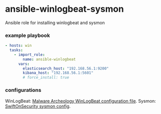# ansible-winlogbeat-sysmon
Ansible role for installing winlogbeat and sysmon

### example playbook
```yaml
- hosts: win
  tasks:
    - import_role:
        name: ansible-winlogbeat
      vars:
        elasticsearch_host: "192.168.56.1:9200"
        kibana_host: "192.168.56.1:5601"
        # force_install: true
```

### configurations
WinLogBeat: [Malware Archeology WinLogBeat configuration file](https://www.malwarearchaeology.com/s/winlogbeat-8e78.yml).
Sysmon: [SwiftOnSecurity sysmon config](https://github.com/SwiftOnSecurity/sysmon-config).

